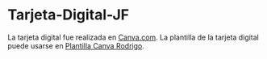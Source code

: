 # Tarjeta-Digital-JF
La tarjeta digital fue realizada en [Canva.com](https://www.canva.com/design/DAFZ6hxA_6Y/7Ufnh4qlfrG4NlkKSVSXFw/watch?utm_content=DAFZ6hxA_6Y&utm_campaign=designshare&utm_medium=link&utm_source=publishsharelink).
La plantilla de la tarjeta digital puede usarse en [Plantilla Canva Rodrigo](https://www.canva.com/design/DAFZ6hxA_6Y/7Ufnh4qlfrG4NlkKSVSXFw/view?utm_content=DAFZ6hxA_6Y&utm_campaign=designshare&utm_medium=link&utm_source=publishsharelink&mode=preview).

